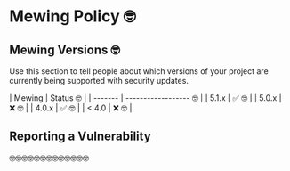 # Mewing Policy 🤓

## Mewing Versions 🤓

Use this section to tell people about which versions of your project are
currently being supported with security updates.

| Mewing | Status        🤓 |
| ------- | ------------------ 🤓 |
| 5.1.x   | :white_check_mark: 🤓 |
| 5.0.x   | :x:                🤓 |
| 4.0.x   | :white_check_mark: 🤓 |
| < 4.0   | :x:                🤓 |

## Reporting a Vulnerability
🤓🤓🤓🤓🤓🤓🤓🤓🤓🤓🤓🤓🤓
